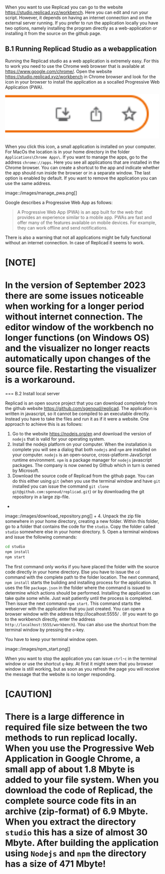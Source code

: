 When you want to use Replicad you can go to the website https://studio.replicad.xyz/workbench. Here you can edit and run your script. However, it depends on having an internet connection and on the external server running. If you prefer to run the application locally you have two options, namely installing the program directly as a web-application or installing it from the source on the github page. 

## B.1 Running Replicad Studio as a webapplication 

Running the Replicad studio as a web application is extremely easy. For this to work you need to use the Chrome web browser that is available at https://www.google.com/chrome/.  Open the website https://studio.replicad.xyz/workbench in Chrome browser and look for the icon in your browser to install the application as a socalled Progressive Web Application (PWA). 

<img src="./images/install_webapp.png" alt="install web application in browser" width="500">

When you click this icon, a small application is installed on your computer. For MacOs the location is in your home directory in the folder `Applications\Chrome Apps\`. If you want to manage the apps, go to the address `chrome://apps`. Here you see all applications that are installed in the Chrome browser. You can create a shortcut to the app and indicate whether the app should run inside the browser or in a separate window. The last option is enabled by default. If you want to remove the application you can use the same address. 

image::/images/manage_pwa.png[]

Google describes a Progressive Web App as follows: 

> A Progressive Web App (PWA) is an app built for the web that provides an experience similar to a mobile app. PWAs are fast and offer many of the features available on mobile devices. For example, they can work offline and send notifications. 

There is also a warning that not all applications might be fully functional without an internet connection. In case of Replicad it seems to work. 

[NOTE]
====
In the version of September 2023 there are some issues noticeable when working for a longer period without internet connection. The editor window of the workbench no longer functions (on Windows OS) and the visualizer no longer reacts automatically upon changes of the source file. Restarting the visualizer is a workaround. 
====

=== B.2 Install local server

Replicad is an open source project that you can download completely from the github website https://github.com/sgenoud/replicad. The application is written in javascript, so it cannot be compiled to an executable directly. Instead you have to take the files and run it as if it were a website. One approach to achieve this is as follows: 

1. Go to the website https://nodejs.org/en and download the version of `nodejs` that is valid for your operating system. 
2. Install the nodejs platform on your computer. When the installation is complete you will see a dialog that both `nodejs` and `npm` are installed on your computer. `nodejs` is an open-source, cross-platform JavaScript runtime environment. `npm` is a package manager for `nodejs` javascript packages. The company is now owned by Github which in turn is owned by Microsoft. 
3. Download the source code of Replicad from the github page. You can do this either using `git` (when you use the terminal window and have `git` installed you can issue the command `git clone git@github.com:sgenoud/replicad.git`) or by downloading the git repository in a large zip-file.  
+
image::/images/download_repository.png[]
+
4. Unpack the zip file somewhere in your home directory, creating a new folder. Within this folder, go to a folder that contains the code for the `studio`. Copy the folder called `studio` somewhere else in your home directory. 
5. Open a terminal windows and issue the following commands: 

``` sh
cd studio
npm install
npm start
```

The first command only works if you have placed the folder with the source code directly in your home directory. Else you have to issue the `cd` command with the complete path to the folder location. The next command, `npm install` starts the building and installing process for the application. It uses the file `package.json` in the folder where the command is issued to determine which actions should be performed. Installing the application can take quite some while. Just wait patiently until the process is completed. Then issue the next command `npm start`. This command starts the webserver with the application that you just created. You can open a browser window with the address http://localhost:5555/ . (If you want to go to the workbench directly, enter the address `http://localhost:5555/workbench`). You can also use the shortcut from the terminal window by pressing the `o`-key. 

You have to keep your terminal window open. 

image::/images/npm_start.png[]

When you want to stop the application you can issue ```ctrl```-```c``` in the terminal window or use the shortcut ```q```-key. At first it might seem that you browser window is still working, but as soon as you refresh the page you will receive the message that the website is no longer responding. 

[CAUTION]
====
There is a large difference in required file size between the two methods to run replicad locally. When you use the Progressive Web Application in Google Chrome, a small app of about 1.8 Mbyte is added to your file system. When you download the code of Replicad, the complete source code fits in an archive (zip-format) of 6.9 Mbyte. When you extract the directory `studio` this has a size of almost 30 Mbyte. After building the application using `Nodejs` and `npm` the directory has a size of 471 Mbyte!
====

